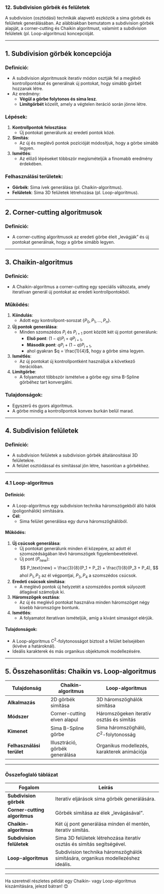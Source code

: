 ### **12. Subdivision görbék és felületek**

A subdivision (osztódási) technikák alapvető eszközök a sima görbék és felületek generálásában. Az alábbiakban bemutatom a subdivision görbék alapját, a corner-cutting és Chaikin algoritmust, valamint a subdivision felületek (pl. Loop-algoritmus) koncepcióját.

---

## **1. Subdivision görbék koncepciója**

### **Definíció**:
- A subdivision algoritmusok iteratív módon osztják fel a meglévő kontrollpontokat és generálnak új pontokat, hogy simább görbét hozzanak létre.
- Az eredmény:
  - **Végül a görbe folytonos és sima lesz**.
  - **Limitgörbét** közelít, amely a végtelen iteráció során jönne létre.

### **Lépések**:
1. **Kontrollpontok felosztása**:
   - Új pontokat generálunk az eredeti pontok közé.
2. **Simítás**:
   - Az új és meglévő pontok pozícióját módosítjuk, hogy a görbe simább legyen.
3. **Ismétlés**:
   - Az előző lépéseket többször megismételjük a finomabb eredmény érdekében.

### **Felhasználási területek**:
- **Görbék**: Sima ívek generálása (pl. Chaikin-algoritmus).
- **Felületek**: Sima 3D felületek létrehozása (pl. Loop-algoritmus).

---

## **2. Corner-cutting algoritmusok**

### **Definíció**:
- A corner-cutting algoritmusok az eredeti görbe éleit „levágják” és új pontokat generálnak, hogy a görbe simább legyen.

---

## **3. Chaikin-algoritmus**

### **Definíció**:
- A Chaikin-algoritmus a corner-cutting egy speciális változata, amely iteratívan generál új pontokat az eredeti kontrollpontokból.

### **Működés**:
1. **Kiindulás**:
   - Adott egy kontrollpont-sorozat $\{P_0, P_1, \dots, P_n\}$.
2. **Új pontok generálása**:
   - Minden szomszédos $P_i$ és $P_{i+1}$ pont között két új pontot generálunk:
     - **Első pont**: $(1-q)P_i + qP_{i+1}$,
     - **Második pont**: $qP_i + (1-q)P_{i+1}$,
     - ahol gyakran $q = \frac{1}{4}$, hogy a görbe sima legyen.
3. **Ismétlés**:
   - Az új pontokat új kontrollpontként használjuk a következő iterációban.
4. **Limitgörbe**:
   - A folyamatot többször ismételve a görbe egy sima B-Spline görbéhez tart konvergálni.

### **Tulajdonságok**:
- Egyszerű és gyors algoritmus.
- A görbe mindig a kontrollpontok konvex burkán belül marad.

---

## **4. Subdivision felületek**

### **Definíció**:
- A subdivision felületek a subdivision görbék általánosításai 3D felületekre.
- A felület osztódással és simítással jön létre, hasonlóan a görbékhez.

---

### **4.1 Loop-algoritmus**

#### **Definíció**:
- A Loop-algoritmus egy subdivision technika háromszögekből álló hálók (poligonhálók) simítására.
- **Cél**:
  - Sima felület generálása egy durva háromszöghálóból.

#### **Működés**:
1. **Új csúcsok generálása**:
   - Új pontokat generálunk minden él közepére, az adott él szomszédságában lévő háromszögek figyelembevételével.
   - Új pont ($P_\text{new}$):
$$
P_\text{new} = \frac{3}{8}(P_1 + P_2) + \frac{1}{8}(P_3 + P_4),
$$
     ahol $P_1, P_2$ az él végpontjai, $P_3, P_4$ a szomszédos csúcsok.
2. **Eredeti csúcsok simítása**:
   - A meglévő pontok új helyzetét a szomszédos pontok súlyozott átlagával számoljuk ki.
3. **Háromszögek osztása**:
   - Az új és meglévő pontokat használva minden háromszöget négy kisebb háromszögre bontunk.
4. **Ismétlés**:
   - A folyamatot iteratívan ismételjük, amíg a kívánt simaságot elérjük.

#### **Tulajdonságok**:
- A Loop-algoritmus $C^2$-folytonosságot biztosít a felület belsejében (kivéve a határoknál).
- Ideális karakterek és más organikus objektumok modellezésére.

---

## **5. Összehasonlítás: Chaikin vs. Loop-algoritmus**

| **Tulajdonság**             | **Chaikin-algoritmus**                   | **Loop-algoritmus**                          |
|-----------------------------|-----------------------------------------|---------------------------------------------|
| **Alkalmazás**              | 2D görbék simítása                     | 3D háromszöghálók simítása                  |
| **Módszer**                 | Corner-cutting elven alapul            | Háromszögeken iteratív osztás és simítás    |
| **Kimenet**                 | Sima B-Spline görbe                    | Sima háromszögháló, $C^2$-folytonosság    |
| **Felhasználási terület**   | Illusztráció, görbék generálása         | Organikus modellezés, karakterek animációja |

---

### **Összefoglaló táblázat**

| **Fogalom**                    | **Leírás**                                                                                  |
|--------------------------------|--------------------------------------------------------------------------------------------|
| **Subdivision görbék**         | Iteratív eljárások sima görbék generálására.                                                |
| **Corner-cutting algoritmus**  | Görbék simítása az élek „levágásával”.                                                      |
| **Chaikin-algoritmus**         | Két új pont generálása minden él mentén, iteratív simítás.                                  |
| **Subdivision felületek**      | Sima 3D felületek létrehozása iteratív osztás és simítás segítségével.                      |
| **Loop-algoritmus**            | Subdivision technika háromszöghálók simítására, organikus modellezéshez ideális.            |

---

Ha szeretnél részletes példát egy Chaikin- vagy Loop-algoritmus kiszámítására, jelezd bátran! 😊